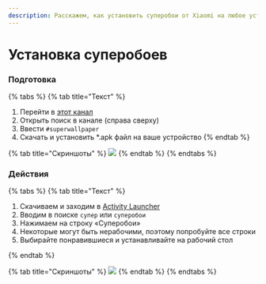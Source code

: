 ```yaml
---
description: Расскажем, как установить суперобои от Xiaomi на любое устройство Xiaomi
---
```


# Установка суперобоев

### **Подготовка**

{% tabs %}
{% tab title="Текст" %}
1. Перейти в [этот канал](https://t.me/MiuiSystemUpdates)
2. Открыть поиск в канале (справа сверху)
3. Ввести `#superwallpaper`
4. Скачать и установить \*.apk файл на ваше устройство
{% endtab %}

{% tab title="Скриншоты" %}
![](https://telegra.ph/file/d586b1a0e04402c94c71a.jpg)
{% endtab %}
{% endtabs %}

### **Действия**

{% tabs %}
{% tab title="Текст" %}
1. Скачиваем и заходим в [Activity Launcher](https://play.google.com/store/apps/details?id=de.szalkowski.activitylauncher)
2. Вводим в поиске `супер` или `суперобои`
3. Нажимаем на строку «Суперобои»
4. Некоторые могут быть нерабочими, поэтому попробуйте все строки
5. Выбирайте понравившиеся и устанавливайте на рабочий стол


{% endtab %}

{% tab title="Скриншоты" %}
![](https://telegra.ph/file/1128f38f6a3fd8f147cea.jpg)
{% endtab %}
{% endtabs %}
